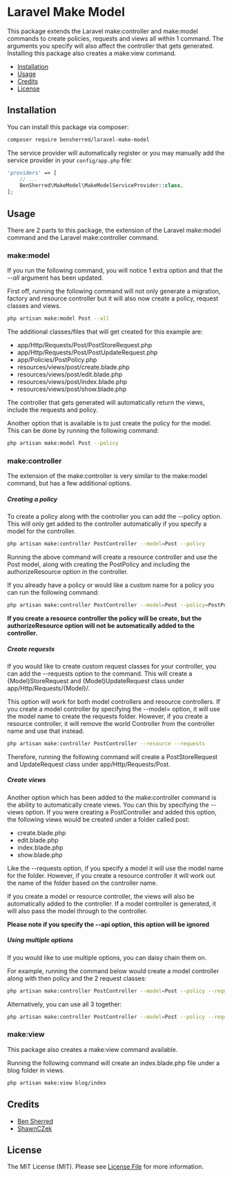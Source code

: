 # Laravel Make Model

This package extends the Laravel make:controller and make:model commands to
create policies, requests and views all within 1 command. The arguments you
specify will also affect the controller that gets generated. Installing
this package also creates a make:view command.

* [Installation](#installation)
* [Usage](#usage)
* [Credits](#credits)
* [License](#license)

## Installation
You can install this package via composer:

``` bash
composer require bensherred/laravel-make-model
```

The service provider will automatically register or you may manually add the
service provider in your ```config/app.php``` file:

``` php
'providers' => [
    // ...
    BenSherred\MakeModel\MakeModelServiceProvider::class,
];
```

## Usage
There are 2 parts to this package, the extension of the Laravel make:model
command and the Laravel make:controller command.

### make:model
If you run the following command, you will notice 1 extra option and that
the *--all* argument has been updated.

First off, running the following command will not only generate a migration,
factory and resource controller but it will also now create a policy, request
classes and views.

``` bash
php artisan make:model Post --all
```

The additional classes/files that will get created for this example are:

* app/Http/Requests/Post/PostStoreRequest.php
* app/Http/Requests/Post/PostUpdateRequest.php
* app/Policies/PostPolicy.php
* resources/views/post/create.blade.php
* resources/views/post/edit.blade.php
* resources/views/post/index.blade.php
* resources/views/post/show.blade.php

The controller that gets generated will automatically return the views,
include the requests and policy.

Another option that is available is to just create the policy for the model.
This can be done by running the following command:

``` bash
php artisan make:model Post --policy
```

### make:controller
The extension of the make:controller is very similar to the make:model
command, but has a few additional options.

##### Creating a policy
To create a policy along with the controller you can add the --policy option.
This will only get added to the controller automatically if you specify a
model for the controller.

``` bash
php artisan make:controller PostController --model=Post --policy
``` 

Running the above command will create a resource controller and use the Post
model, along with creating the PostPolicy and including the authorizeResource
option in the controller.

If you already have a policy or would like a custom name for a policy you can
run the following command:

``` bash
php artisan make:controller PostController --model=Post --policy=PostPolicy
```

**If you create a resource controller the policy will be create, but the
authorizeResource option will not be automatically added to the controller.**

##### Create requests
If you would like to create custom request classes for your controller, you
can add the --requests option to the command. This will create a
{Model}StoreRequest and {Model}UpdateRequest class under
app/Http/Requests/{Model}/.

This option will work for both model controllers and resource controllers. If
you create a model controller by specifying the --model= option, it will use
the model name to create the requests folder. However, if you create a resource
controller, it will remove the world Controller from the controller name and
use that instead.

``` bash
php artisan make:controller PostController --resource --requests
```

Therefore, running the following command will create a PostStoreRequest and
UpdateRequest class under app/Http/Requests/Post.

##### Create views
Another option which has been added to the make:controller command is the
ability to automatically create views. You can this by specifying the --views
option. If you were creating a PostController and added this option, the
following views would be created under a folder called post:

* create.blade.php
* edit.blade.php
* index.blade.php
* show.blade.php

Like the --requests option, if you specify a model it will use the model name
for the folder. However, if you create a resource controller it will work
out the name of the folder based on the controller name.

If you create a model or resource controller, the views will also be
automatically added to the controller. If a model controller is generated, it
will also pass the model through to the controller.

**Please note if you specify the --api option, this option will be ignored**

##### Using multiple options
If you would like to use multiple options, you can daisy chain them on.

For example, running the command below would create a model controller along
with then policy and the 2 request classes:

``` bash
php artisan make:controller PostController --model=Post --policy --requests
``` 

Alternatively, you can use all 3 together:

``` bash
php artisan make:controller PostController --model=Post --policy --requests --views
``` 

### make:view
This package also creates a make:view command available.

Running the following command will create an index.blade.php file under a
blog folder in views.

``` bash
php artisan make:view blog/index
```

## Credits
- [Ben Sherred](https://github.com/bensherred)
- [ShawnCZek](https://github.com/shawnczek)

## License
The MIT License (MIT). Please see [License File](LICENSE.md) for more information.
